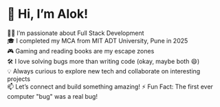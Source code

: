 # 👋 Hi, I’m Alok!

👨‍💻 I’m passionate about Full Stack Development  
🎓 I completed my MCA from MIT ADT University, Pune in 2025  
🎮 Gaming and reading books are my escape zones  
🛠️ I love solving bugs more than writing code (okay, maybe both 😄)  
💡 Always curious to explore new tech and collaborate on interesting projects  
📫 Let’s connect and build something amazing!
⚡  Fun Fact: The first ever computer "bug" was a real bug!
